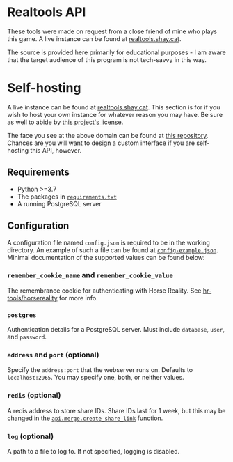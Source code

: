 # Realtools API

These tools were made on request from a close friend of mine who plays this game. A live instance can be found at [realtools.shay.cat](https://realtools.shay.cat).

The source is provided here primarily for educational purposes - I am aware that the target audience of this program is not tech-savvy in this way.

# Self-hosting

A live instance can be found at [realtools.shay.cat](https://realtools.shay.cat). This section is for if you wish to host your own instance for whatever reason you may have. Be sure as well to abide by [this project's license](LICENSE).

The face you see at the above domain can be found at [this repository](https://github.com/hr-tools/front). Chances are you will want to design a custom interface if you are self-hosting this API, however.

## Requirements

* Python >=3.7
* The packages in [`requirements.txt`](requirements.txt)
* A running PostgreSQL server

## Configuration

A configuration file named `config.json` is required to be in the working directory. An example of such a file can be found at [`config-example.json`](config-example.json). Minimal documentation of the supported values can be found below:

### `remember_cookie_name` and `remember_cookie_value`

The remembrance cookie for authenticating with Horse Reality. See [hr-tools/horsereality](https://github.com/hr-tools/horsereality#mini-api-reference) for more info.

### `postgres`

Authentication details for a PostgreSQL server. Must include `database`, `user`, and `password`.

### `address` and `port` (optional)

Specify the `address:port` that the webserver runs on. Defaults to `localhost:2965`. You may specify one, both, or neither values.

### `redis` (optional)

A redis address to store share IDs. Share IDs last for 1 week, but this may be changed in the [`api.merge.create_share_link`](api/v2/merge.py) function.

### `log` (optional)

A path to a file to log to. If not specified, logging is disabled.
